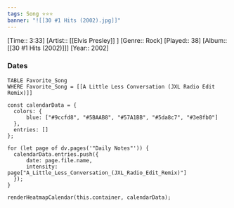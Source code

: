 ```yaml
---
tags: Song ⭐⭐⭐ 
banner: "![[30 #1 Hits (2002).jpg]]"
---
```

[Time:: 3:33]
[Artist:: [[Elvis Presley]] ]
[Genre:: Rock]
[Played:: 38]
[Album:: [[30 #1 Hits (2002)]]]
[Year:: 2002]
### Dates
````dataview
TABLE Favorite_Song
WHERE Favorite_Song = [[A Little Less Conversation (JXL Radio Edit Remix)]]
````

  ```dataviewjs
const calendarData = { 
	colors: { 
		blue: ["#9ccfd8", "#5BAAB8", "#57A1BB", "#5da8c7", "#3e8fb0"] 
	}, 
	entries: [] 
}; 

for (let page of dv.pages('"Daily Notes"')) { 
	calendarData.entries.push({ 
		date: page.file.name, 
		intensity: page["A_Little_Less_Conversation_(JXL_Radio_Edit_Remix)"]
	}); 
} 

renderHeatmapCalendar(this.container, calendarData);
```
